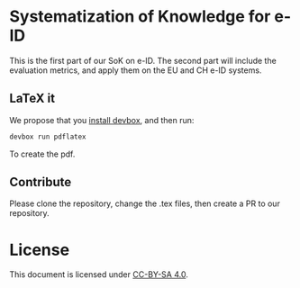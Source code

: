 # Systematization of Knowledge for e-ID

This is the first part of our SoK on e-ID.
The second part will include the evaluation metrics, and apply them on the EU and CH e-ID systems.

## LaTeX it

We propose that you [install devbox](https://www.jetify.com/docs/devbox/installing_devbox/), and then run:

```bash
devbox run pdflatex
```

To create the pdf.

## Contribute

Please clone the repository, change the .tex files, then create a PR to our repository.

# License

This document is licensed under [CC-BY-SA 4.0](https://creativecommons.org/licenses/by-sa/4.0/).
